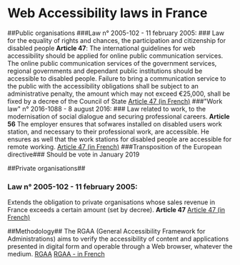 # Web Accessibility laws in France

##Public organisations
###Law n° 2005-102 - 11 february 2005: ### 
Law for the equality of rights and chances, the participation and citizenship for disabled people 
**Article 47**: 
The international guidelines for web accessibility should be applied for online public communication services. 
The online public communication services of the government services, regional governments and dependant public institutions should be accessible to disabled people. 
Failure to bring a communication service to the public with the accessibility obligations shall be subject to an administrative penalty, the amount which may not exceed €25,000, shall be fixed by a decree of the Council of State
[Article 47 (in French)](https://www.legifrance.gouv.fr/affichTexteArticle.do?idArticle=JORFARTI000001290363&cidTexte=JORFTEXT000000809647)
###"Work law"  n° 2016-1088 - 8 august 2016: ###
Law related to work, to the modernisation of social dialogue and securing professional careers.
**Article 56** 
The employer ensures that sofwares installed on disabled users work station, and necessary to their professional work, are accessible. He ensures as well that the work stations for disabled people are accessible for remote working. 
[Article 47 (in French)](https://www.legifrance.gouv.fr/affichTexteArticle.do;jsessionid=635EB1E0CFC14D95469F27F623495EF9.tplgfr42s_2?idArticle=JORFARTI000032984272&cidTexte=JORFTEXT000032983213&dateTexte=29990101&categorieLien=id)
###Transposition of the European directive###
Should be vote in January 2019

##Private organisations##
### Law n° 2005-102 - 11 february 2005: ###
Extends the obligation to private organisations whose sales revenue in France exceeds a certain amount (set by decree).
**Article 47**
[Article 47 (in French)](https://www.legifrance.gouv.fr/affichTexteArticle.do?idArticle=JORFARTI000001290363&cidTexte=JORFTEXT000000809647)

##Methodology##
The RGAA (General Accessibility Framework for Administrations) aims to verify the accessibility of content and applications presented in digital form and operable through a Web browser, whatever the medium.
[RGAA](http://rgaa.tanaguru.com/fr/criteres.html)
[RGAA - in French](https://references.modernisation.gouv.fr/rgaa-accessibilite/criteres.html)
